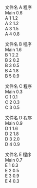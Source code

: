 文件名	A 程序			
Main	0.6		
A 1	1.2		
A 2	1.2		
A 3	1.5		
A 4	0.8		
			
			
			
文件名	B 程序				
Main	1.6		
B 1	2.2		
B 2	0.2		
B 3	0.5		
B 4	1.8		
B 5	0.9		
			
			
			
文件名	C 程序				
Main	0.3		
C 1	0.1		
C 2	0.3		
C 3	0.5		
			
			
文件名	D 程序				
Main	0.9		
D 1	1.6		
D 2	1.8		
D 3	2.0		
D 4	0.9		
			
			
文件名	E 程序				
Main	0.7		
E 1	0.3		
E 2	0.5		
E 3	0.9		
E 4	0.3		
